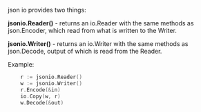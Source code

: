 json io provides two things:

**jsonio.Reader()** - returns an io.Reader with the same methods as json.Encoder, which read from what is written to the Writer.

**jsonio.Writer()** - returns an io.Writer with the same methods as json.Decode, output of which is read from the Reader.

Example:
```go
    r := jsonio.Reader()
    w := jsonio.Writer()
    r.Encode(&in)
    io.Copy(w, r)
    w.Decode(&out)
```
